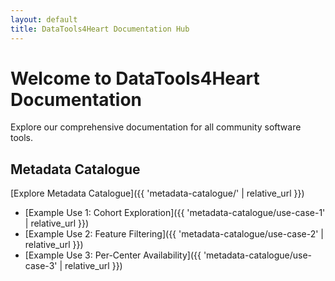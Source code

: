 ```yaml
---
layout: default
title: DataTools4Heart Documentation Hub
---
```


# Welcome to DataTools4Heart Documentation

Explore our comprehensive documentation for all community software tools.

## Metadata Catalogue

[Explore Metadata Catalogue]({{ 'metadata-catalogue/' | relative_url }})
- [Example Use 1: Cohort Exploration]({{ 'metadata-catalogue/use-case-1' | relative_url }})
- [Example Use 2: Feature Filtering]({{ 'metadata-catalogue/use-case-2' | relative_url }})
- [Example Use 3: Per-Center Availability]({{ 'metadata-catalogue/use-case-3' | relative_url }})
